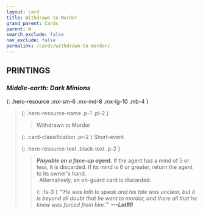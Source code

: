 ```yaml
---
layout: card
title: Withdrawn to Mordor
grand_parent: Cards
parent: W
search_exclude: false
nav_exclude: false
permalink: /cards/withdrawn-to-mordor/
---
```


## PRINTINGS


### _Middle-earth: Dark Minions_

{: .hero-resource .mx-sm-6 .mx-md-8 .mx-lg-10 .mb-4 }
> {: .hero-resource-name .p-1 .pl-2 }
> > <div class="card-mp"></div>
> > <div class="card-name">Withdrawn to Mordor</div>
>
> {: .card-classification .pr-2 }
> Short-event
>
> {: .hero-resource-text .black-text .p-2 }
> > ***Playable on a face-up agent.*** If the agent has a mind of 5 or less, it is discarded. If its mind is 6 or greater, return the agent to its owner's hand. <br>&ensp;Alternatively, an on-guard card is discarded. 
> > 
> > {: .fs-3 } 
> > _“‘He was loth to speak and his tale was unclear, but it is beyond all doubt that he went to mordor, and there all that he knew was forced from him.’”_ ***---&#65279;LotRII*** 
> 
